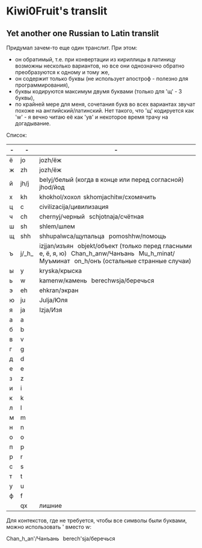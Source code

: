 # Kiwi0Fruit's translit

## Yet another one Russian to Latin translit

Придумал зачем-то еще один транслит. При этом:

* он обратимый, т.е. при конвертации из кириллицы в латиницу возможны несколько вариантов, но все они однозначно обратно преобразуются к одному и тому же,
* он содержит только буквы (не использует апостроф - полезно для программирования),
* буквы кодируются максимум двумя буквами (только для 'щ' - 3 буквы),
* по крайней мере для меня, сочетания букв во всех вариантах звучат похоже на английский/латинский. Нет такого, что 'щ' кодируется как 'w' - я вечно читаю её как 'ув' и некоторое время трачу на догадывание.

Список:

| - | -  | - |
|---|----|---|
| ё | jo | jozh/ёж |
| ж | zh | jozh/ёж |
| й | јh/j | belyj/белый (когда в конце или перед согласной)   jhod/йод |
| х | kh | khokhol/хохол  skhomjachitw/схомячить |
| ц | c  | civilizacija/цивилизация |
| ч | ch | chernyj/черный   schjotnaja/счётная |
| ш | sh | shlem/шлем |
| щ | shh | shhupalwca/щупальца   pomoshhw/помощь |
| ъ | j/\_h\_ | izjjan/изъян   objekt/объект (только перед гласными е, ё, я, ю)   Chan_h_anw/Чанъань   Mu_h_minat/Муъминат   on_h/онъ (остальные странные случаи) |
| ы | y  | kryska/крыска |	
| ь | w  | kamenw/камень   berechwsja/беречься |
| э | eh | ehkran/экран |
| ю | ju | Julja/Юля |
| я | ja | Izja/Изя |
| а | a | |
| б | b | |
| в | v | |
| г | g | |
| д | d | |
| е | e | |
| з | z | |
| и | i | |
| к | k | |
| л | l | |
| м | m | |
| н | n | |
| о | o | |
| п | p | |
| р | r | |
| с | s | |
| т | t | |
| у | u | |
| ф | f | |
|   | qx | лишние |

Для контекстов, где не требуется, чтобы все символы были буквами, можно использовать ' вместо w:

Chan_h_an'/Чанъань   berech'sja/беречься



